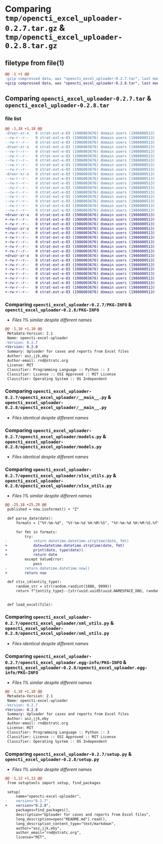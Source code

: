 # Comparing `tmp/opencti_excel_uploader-0.2.7.tar.gz` & `tmp/opencti_excel_uploader-0.2.8.tar.gz`

## filetype from file(1)

```diff
@@ -1 +1 @@
-gzip compressed data, was "opencti_excel_uploader-0.2.7.tar", last modified: Mon Apr 29 12:37:17 2024, max compression
+gzip compressed data, was "opencti_excel_uploader-0.2.8.tar", last modified: Mon Apr 29 12:59:41 2024, max compression
```

## Comparing `opencti_excel_uploader-0.2.7.tar` & `opencti_excel_uploader-0.2.8.tar`

### file list

```diff
@@ -1,18 +1,18 @@
-drwxr-xr-x   0 strat-ext-e-03 (1986003676) domain users (1986000513)        0 2024-04-29 12:37:17.901418 opencti_excel_uploader-0.2.7/
--rw-r--r--   0 strat-ext-e-03 (1986003676) domain users (1986000513)      997 2024-04-29 12:37:17.901418 opencti_excel_uploader-0.2.7/PKG-INFO
--rw-r--r--   0 strat-ext-e-03 (1986003676) domain users (1986000513)      436 2024-04-29 12:04:56.000000 opencti_excel_uploader-0.2.7/README.md
-drwxr-xr-x   0 strat-ext-e-03 (1986003676) domain users (1986000513)        0 2024-04-29 12:37:17.901418 opencti_excel_uploader-0.2.7/opencti_excel_uploader/
--rw-r--r--   0 strat-ext-e-03 (1986003676) domain users (1986000513)       27 2024-04-29 12:04:56.000000 opencti_excel_uploader-0.2.7/opencti_excel_uploader/__init__.py
--rw-r--r--   0 strat-ext-e-03 (1986003676) domain users (1986000513)     1842 2024-04-29 12:04:56.000000 opencti_excel_uploader-0.2.7/opencti_excel_uploader/__main__.py
--rw-r--r--   0 strat-ext-e-03 (1986003676) domain users (1986000513)    19553 2024-04-29 12:04:56.000000 opencti_excel_uploader-0.2.7/opencti_excel_uploader/models.py
--rw-r--r--   0 strat-ext-e-03 (1986003676) domain users (1986000513)    10317 2024-04-29 12:36:59.000000 opencti_excel_uploader-0.2.7/opencti_excel_uploader/xlsx_utils.py
--rw-r--r--   0 strat-ext-e-03 (1986003676) domain users (1986000513)    48307 2024-04-29 12:29:37.000000 opencti_excel_uploader-0.2.7/opencti_excel_uploader/xml_utils.py
-drwxr-xr-x   0 strat-ext-e-03 (1986003676) domain users (1986000513)        0 2024-04-29 12:37:17.901418 opencti_excel_uploader-0.2.7/opencti_excel_uploader.egg-info/
--rw-r--r--   0 strat-ext-e-03 (1986003676) domain users (1986000513)      997 2024-04-29 12:37:17.000000 opencti_excel_uploader-0.2.7/opencti_excel_uploader.egg-info/PKG-INFO
--rw-r--r--   0 strat-ext-e-03 (1986003676) domain users (1986000513)      472 2024-04-29 12:37:17.000000 opencti_excel_uploader-0.2.7/opencti_excel_uploader.egg-info/SOURCES.txt
--rw-r--r--   0 strat-ext-e-03 (1986003676) domain users (1986000513)        1 2024-04-29 12:37:17.000000 opencti_excel_uploader-0.2.7/opencti_excel_uploader.egg-info/dependency_links.txt
--rw-r--r--   0 strat-ext-e-03 (1986003676) domain users (1986000513)       80 2024-04-29 12:37:17.000000 opencti_excel_uploader-0.2.7/opencti_excel_uploader.egg-info/entry_points.txt
--rw-r--r--   0 strat-ext-e-03 (1986003676) domain users (1986000513)      114 2024-04-29 12:37:17.000000 opencti_excel_uploader-0.2.7/opencti_excel_uploader.egg-info/requires.txt
--rw-r--r--   0 strat-ext-e-03 (1986003676) domain users (1986000513)       23 2024-04-29 12:37:17.000000 opencti_excel_uploader-0.2.7/opencti_excel_uploader.egg-info/top_level.txt
--rw-r--r--   0 strat-ext-e-03 (1986003676) domain users (1986000513)       38 2024-04-29 12:37:17.901418 opencti_excel_uploader-0.2.7/setup.cfg
--rw-r--r--   0 strat-ext-e-03 (1986003676) domain users (1986000513)      891 2024-04-29 12:37:04.000000 opencti_excel_uploader-0.2.7/setup.py
+drwxr-xr-x   0 strat-ext-e-03 (1986003676) domain users (1986000513)        0 2024-04-29 12:59:41.640594 opencti_excel_uploader-0.2.8/
+-rw-r--r--   0 strat-ext-e-03 (1986003676) domain users (1986000513)      997 2024-04-29 12:59:41.640594 opencti_excel_uploader-0.2.8/PKG-INFO
+-rw-r--r--   0 strat-ext-e-03 (1986003676) domain users (1986000513)      436 2024-04-29 12:04:56.000000 opencti_excel_uploader-0.2.8/README.md
+drwxr-xr-x   0 strat-ext-e-03 (1986003676) domain users (1986000513)        0 2024-04-29 12:59:41.636594 opencti_excel_uploader-0.2.8/opencti_excel_uploader/
+-rw-r--r--   0 strat-ext-e-03 (1986003676) domain users (1986000513)       27 2024-04-29 12:04:56.000000 opencti_excel_uploader-0.2.8/opencti_excel_uploader/__init__.py
+-rw-r--r--   0 strat-ext-e-03 (1986003676) domain users (1986000513)     1842 2024-04-29 12:04:56.000000 opencti_excel_uploader-0.2.8/opencti_excel_uploader/__main__.py
+-rw-r--r--   0 strat-ext-e-03 (1986003676) domain users (1986000513)    19553 2024-04-29 12:04:56.000000 opencti_excel_uploader-0.2.8/opencti_excel_uploader/models.py
+-rw-r--r--   0 strat-ext-e-03 (1986003676) domain users (1986000513)    10355 2024-04-29 12:59:03.000000 opencti_excel_uploader-0.2.8/opencti_excel_uploader/xlsx_utils.py
+-rw-r--r--   0 strat-ext-e-03 (1986003676) domain users (1986000513)    48307 2024-04-29 12:29:37.000000 opencti_excel_uploader-0.2.8/opencti_excel_uploader/xml_utils.py
+drwxr-xr-x   0 strat-ext-e-03 (1986003676) domain users (1986000513)        0 2024-04-29 12:59:41.640594 opencti_excel_uploader-0.2.8/opencti_excel_uploader.egg-info/
+-rw-r--r--   0 strat-ext-e-03 (1986003676) domain users (1986000513)      997 2024-04-29 12:59:41.000000 opencti_excel_uploader-0.2.8/opencti_excel_uploader.egg-info/PKG-INFO
+-rw-r--r--   0 strat-ext-e-03 (1986003676) domain users (1986000513)      472 2024-04-29 12:59:41.000000 opencti_excel_uploader-0.2.8/opencti_excel_uploader.egg-info/SOURCES.txt
+-rw-r--r--   0 strat-ext-e-03 (1986003676) domain users (1986000513)        1 2024-04-29 12:59:41.000000 opencti_excel_uploader-0.2.8/opencti_excel_uploader.egg-info/dependency_links.txt
+-rw-r--r--   0 strat-ext-e-03 (1986003676) domain users (1986000513)       80 2024-04-29 12:59:41.000000 opencti_excel_uploader-0.2.8/opencti_excel_uploader.egg-info/entry_points.txt
+-rw-r--r--   0 strat-ext-e-03 (1986003676) domain users (1986000513)      114 2024-04-29 12:59:41.000000 opencti_excel_uploader-0.2.8/opencti_excel_uploader.egg-info/requires.txt
+-rw-r--r--   0 strat-ext-e-03 (1986003676) domain users (1986000513)       23 2024-04-29 12:59:41.000000 opencti_excel_uploader-0.2.8/opencti_excel_uploader.egg-info/top_level.txt
+-rw-r--r--   0 strat-ext-e-03 (1986003676) domain users (1986000513)       38 2024-04-29 12:59:41.640594 opencti_excel_uploader-0.2.8/setup.cfg
+-rw-r--r--   0 strat-ext-e-03 (1986003676) domain users (1986000513)      891 2024-04-29 12:59:31.000000 opencti_excel_uploader-0.2.8/setup.py
```

### Comparing `opencti_excel_uploader-0.2.7/PKG-INFO` & `opencti_excel_uploader-0.2.8/PKG-INFO`

 * *Files 1% similar despite different names*

```diff
@@ -1,10 +1,10 @@
 Metadata-Version: 2.1
 Name: opencti-excel-uploader
-Version: 0.2.7
+Version: 0.2.8
 Summary: Uploader for cases and reports from Excel files
 Author: asz,jjk,eby
 Author-email: rnd@stratc.org
 License: MIT
 Classifier: Programming Language :: Python :: 3
 Classifier: License :: OSI Approved :: MIT License
 Classifier: Operating System :: OS Independent
```

### Comparing `opencti_excel_uploader-0.2.7/opencti_excel_uploader/__main__.py` & `opencti_excel_uploader-0.2.8/opencti_excel_uploader/__main__.py`

 * *Files identical despite different names*

### Comparing `opencti_excel_uploader-0.2.7/opencti_excel_uploader/models.py` & `opencti_excel_uploader-0.2.8/opencti_excel_uploader/models.py`

 * *Files identical despite different names*

### Comparing `opencti_excel_uploader-0.2.7/opencti_excel_uploader/xlsx_utils.py` & `opencti_excel_uploader-0.2.8/opencti_excel_uploader/xlsx_utils.py`

 * *Files 1% similar despite different names*

```diff
@@ -25,18 +25,20 @@
 published = now.isoformat() + "Z"
 
 def parse_date(date):
     formats = ["%Y-%m-%d", "%Y-%m-%d %H:%M:%S", "%Y-%m-%d %H:%M:%S.%f", "%Y-%d-%m", "%Y-%d-%m %H:%M:%S", "%Y-%d-%m %H:%M:%S.%f"]
     
     for fmt in formats:
         try:
-            return datetime.datetime.strptime(date, fmt)
+            date=datetime.datetime.strptime(date, fmt)
+            print(date, type(date))
+            return date
         except ValueError:
             pass
-        return datetime.datetime.now()
+        return now
     
 def stix_id(entity_type):
     random_str = str(random.randint(1000, 9999))
     return f"{entity_type}--{str(uuid.uuid5(uuid.NAMESPACE_DNS, random_str))}"
 
 
 def load_excel(file):
```

### Comparing `opencti_excel_uploader-0.2.7/opencti_excel_uploader/xml_utils.py` & `opencti_excel_uploader-0.2.8/opencti_excel_uploader/xml_utils.py`

 * *Files identical despite different names*

### Comparing `opencti_excel_uploader-0.2.7/opencti_excel_uploader.egg-info/PKG-INFO` & `opencti_excel_uploader-0.2.8/opencti_excel_uploader.egg-info/PKG-INFO`

 * *Files 1% similar despite different names*

```diff
@@ -1,10 +1,10 @@
 Metadata-Version: 2.1
 Name: opencti-excel-uploader
-Version: 0.2.7
+Version: 0.2.8
 Summary: Uploader for cases and reports from Excel files
 Author: asz,jjk,eby
 Author-email: rnd@stratc.org
 License: MIT
 Classifier: Programming Language :: Python :: 3
 Classifier: License :: OSI Approved :: MIT License
 Classifier: Operating System :: OS Independent
```

### Comparing `opencti_excel_uploader-0.2.7/setup.py` & `opencti_excel_uploader-0.2.8/setup.py`

 * *Files 1% similar despite different names*

```diff
@@ -1,12 +1,12 @@
 from setuptools import setup, find_packages
 
 setup(
     name="opencti-excel-uploader",
-    version="0.2.7",
+    version="0.2.8",
     packages=find_packages(),
     description="Uploader for cases and reports from Excel files",
     long_description=open("README.md").read(),
     long_description_content_type="text/markdown",
     author="asz,jjk,eby",
     author_email="rnd@stratc.org",
     license="MIT",
```

